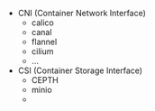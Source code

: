 - CNI (Container Network Interface)
	- calico
	- canal
	- flannel
	- cilium
	- ...
- CSI (Container Storage Interface)
	- CEPTH
	- minio
	- 